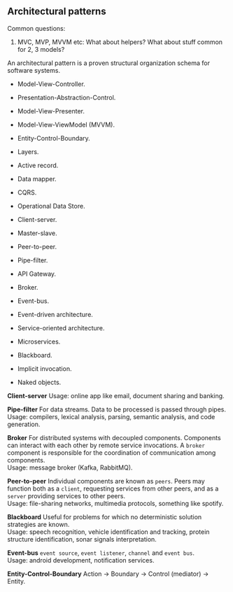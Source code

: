 Architectural patterns
-

Common questions:
1. MVC, MVP, MVVM etc: What about helpers? What about stuff common for 2, 3 models?

An architectural pattern is a proven structural organization schema for software systems.

* Model-View-Controller.
* Presentation-Abstraction-Control.
* Model-View-Presenter.
* Model-View-ViewModel (MVVM).
* Entity-Control-Boundary.
* Layers.

* Active record.
* Data mapper.
* CQRS.
* Operational Data Store.

* Client-server.
* Master-slave.
* Peer-to-peer.
* Pipe-filter.

* API Gateway.
* Broker.
* Event-bus.

* Event-driven architecture.
* Service-oriented architecture.
* Microservices.
* Blackboard.

* Implicit invocation.
* Naked objects.

**Client-server**
Usage: online app like email, document sharing and banking.

**Pipe-filter**
For data streams. Data to be processed is passed through pipes.
<br>Usage: compilers, lexical analysis, parsing, semantic analysis, and code generation.

**Broker**
For distributed systems with decoupled components.
Components can interact with each other by remote service invocations.
A `broker` component is responsible for the coordination of communication among components.
<br>Usage: message broker (Kafka, RabbitMQ).

**Peer-to-peer**
Individual components are known as `peers`.
Peers may function both as a `client`, requesting services from other peers,
and as a `server` providing services to other peers.
<br>Usage: file-sharing networks, multimedia protocols, something like spotify.

**Blackboard**
Useful for problems for which no deterministic solution strategies are known.
<br>
Usage: speech recognition, vehicle identification and tracking,
protein structure identification, sonar signals interpretation.

**Event-bus**
`event source`, `event listener`, `channel` and `event bus`.
<br>Usage: android development, notification services.

**Entity-Control-Boundary**
Action -> Boundary -> Control (mediator) -> Entity.
